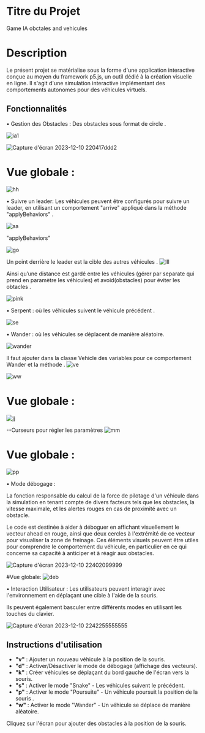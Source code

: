 # Titre du Projet
Game IA obctales and vehicules 
# Description
Le présent projet se matérialise sous la forme d'une application interactive conçue au moyen du framework p5.js, un outil dédié à la création visuelle en ligne. Il s'agit d'une simulation interactive implémentant des comportements autonomes pour des véhicules virtuels.
 
## Fonctionnalités

 •	Gestion des Obstacles : Des obstacles sous format de circle .
 
![ia1](https://github.com/douaafarissi/Game_IA_masterdouaa/assets/102305869/0cb9d331-c021-4640-bb07-98194bf2f7ac)

![Capture d'écran 2023-12-10 220417ddd2](https://github.com/douaafarissi/Game_IA_masterdouaa/assets/102305869/76390d9e-3b7f-4a0f-94a5-0fe30a6e8c73)

  # Vue globale :
  
![hh](https://github.com/douaafarissi/Game_IA_masterdouaa/assets/102305869/9b90e4c7-a0cc-4794-a921-bfd5f250f8ee)

•	Suivre un leader: Les véhicules peuvent être configurés pour suivre un leader, en utilisant un comportement "arrive" appliqué dans la méthode "applyBehaviors"  .

![aa](https://github.com/douaafarissi/Game_IA_masterdouaa/assets/102305869/dcffbf28-d0fd-4c36-a5ee-34a6b53796ce)

"applyBehaviors"

![go](https://github.com/douaafarissi/Game_IA_masterdouaa/assets/102305869/d841d256-c5c5-49a0-9e81-6841f2567b35)



Un point derrière le leader est la cible des autres véhicules .
![lll](https://github.com/douaafarissi/Game_IA_masterdouaa/assets/102305869/c2f5be43-4364-4655-81aa-0dec7f7069a4)


Ainsi qu’une distance est gardé entre les véhicules (gérer par separate qui prend en paramètre les véhicules) et avoid(obstacles) pour éviter les obtacles  . 

![pink](https://github.com/douaafarissi/Game_IA_masterdouaa/assets/102305869/40d2c8aa-cd9a-4585-a575-0bf4e2e78f43)


•	Serpent :  où les véhicules suivent le véhicule précédent .

![se](https://github.com/douaafarissi/Game_IA_masterdouaa/assets/102305869/80249438-7998-4f6a-b273-fde191f8405a)

•	Wander : où les véhicules se déplacent de manière aléatoire.

![wander](https://github.com/douaafarissi/Game_IA_masterdouaa/assets/102305869/bcbb5486-2f3a-44f7-935e-3531741fc372)

Il faut ajouter dans la classe Vehicle des variables pour ce comportement Wander et la méthode .
![ve](https://github.com/douaafarissi/Game_IA_masterdouaa/assets/102305869/c7292739-23ab-4184-a199-d10a2d5179f8)


![ww](https://github.com/douaafarissi/Game_IA_masterdouaaa/assets/102305869/dd0611af-46c4-436e-bcc0-299bbd2e6af6)
# Vue globale :

![jj](https://github.com/douaafarissi/Game_IA_masterdouaa/assets/102305869/0243905e-6b7d-442a-9d3c-e074e8726af1)

--Curseurs pour régler les paramètres
![mm](https://github.com/douaafarissi/Game_IA_masterdouaa/assets/102305869/f0be32a2-3a2d-4405-a3a4-a141127dfe11)

# Vue globale :

![pp](https://github.com/douaafarissi/Game_IA_masterdouaa/assets/102305869/e2753039-57f1-4c9d-8d94-c1d533fd3aef)

•	Mode débogage : 

 La fonction responsable du calcul de la force de pilotage d'un véhicule dans la simulation en tenant compte de divers facteurs tels que les obstacles, la vitesse maximale, et les alertes rouges en cas de proximité avec un obstacle.

Le code est destinée à aider à déboguer en affichant visuellement le vecteur ahead en rouge, ainsi que deux  cercles à l'extrémité de ce vecteur pour visualiser la zone de freinage. Ces éléments visuels peuvent être utiles pour comprendre le comportement du véhicule, en particulier en ce qui concerne sa capacité à anticiper et à réagir aux obstacles.

![Capture d'écran 2023-12-10 22402099999](https://github.com/douaafarissi/Game_IA_masterdouaa/assets/102305869/d1bc8df9-449d-4177-a67c-ff467ebb08a4)


#Vue globale:
![deb](https://github.com/douaafarissi/Game_IA_masterdouaa/assets/102305869/da1ee265-3f63-49d3-8c3b-029919d06d0c)




•	Interaction Utilisateur : Les utilisateurs peuvent interagir avec l'environnement en déplaçant une cible à l'aide de la souris. 


Ils peuvent également basculer entre différents modes en utilisant les touches du clavier.

![Capture d'écran 2023-12-10 2242255555555](https://github.com/douaafarissi/Game_IA_masterdouaa/assets/102305869/904f037a-396d-4e15-8f91-1d859ae97df1)

## Instructions d'utilisation



- **"v"** : Ajouter un nouveau véhicule à la position de la souris.
- **"d"** : Activer/Désactiver le mode de débogage (affichage des vecteurs).
- **"k"** : Créer  véhicules se déplaçant du bord gauche de l'écran vers la souris.
- **"s"** : Activer le mode "Snake" - Les véhicules suivent le précédent.
- **"p"** : Activer le mode "Poursuite" - Un véhicule poursuit la position de la souris  .
- **"w"** : Activer le mode "Wander" - Un véhicule se déplace de manière aléatoire.

Cliquez sur l'écran pour ajouter des obstacles à la position de la souris.










